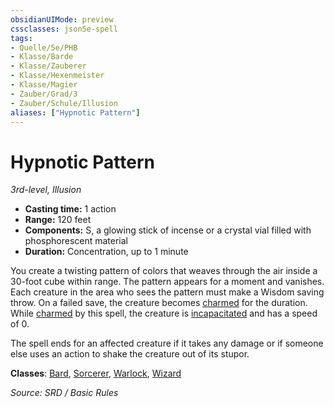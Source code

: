```yaml
---
obsidianUIMode: preview
cssclasses: json5e-spell
tags:
- Quelle/5e/PHB
- Klasse/Barde
- Klasse/Zauberer
- Klasse/Hexenmeister
- Klasse/Magier
- Zauber/Grad/3
- Zauber/Schule/Illusion
aliases: ["Hypnotic Pattern"]
---
```

# Hypnotic Pattern
*3rd-level, Illusion*  

- **Casting time:** 1 action
- **Range:** 120 feet
- **Components:** S, a glowing stick of incense or a crystal vial filled with phosphorescent material
- **Duration:** Concentration, up to 1 minute

You create a twisting pattern of colors that weaves through the air inside a 30-foot cube within range. The pattern appears for a moment and vanishes. Each creature in the area who sees the pattern must make a Wisdom saving throw. On a failed save, the creature becomes [charmed](rules/conditions.md#charmed) for the duration. While [charmed](rules/conditions.md#charmed) by this spell, the creature is [incapacitated](rules/conditions.md#incapacitated) and has a speed of 0.

The spell ends for an affected creature if it takes any damage or if someone else uses an action to shake the creature out of its stupor.

**Classes**: [Bard](05%20-%20Wikipedia/Charakteroptionen/02.%20Klassen/Barde.md), [Sorcerer](../Charakteroptionen/Klassen/Zauberer.md), [Warlock](../Charakteroptionen/Klassen/Hexenmeister.md), [Wizard](../Charakteroptionen/Klassen/Magier.md)

*Source: SRD / Basic Rules*